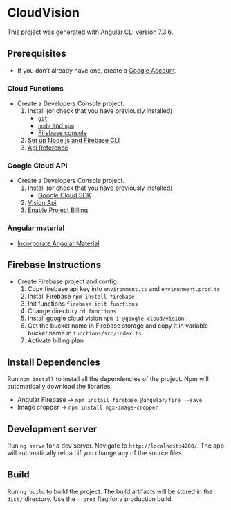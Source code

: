 # CloudVision

This project was generated with [Angular CLI](https://github.com/angular/angular-cli) version 7.3.6.

## Prerequisites
* If you don’t already have one, create a
    [Google Account](https://accounts.google.com/SignUp).

### Cloud Functions

* Create a Developers Console project.
    1. Install (or check that you have previously installed)
        * [`git`](https://git-scm.com/downloads)
        * [`node` and `npm`](https://nodejs.org/en/)
        * [Firebase console](https://firebase.google.com)
    2. [Set up Node.js and Firebase CLI](https://firebase.google.com/docs/functions/get-started)
    3. [Api Reference](https://firebase.google.com/docs/reference/functions/)

### Google Cloud API

* Create a Developers Console project.
    1. Install (or check that you have previously installed)
        * [Google Cloud SDK](http://cloud.google.com/sdk/)
    2. [Vision Api](https://cloud.google.com/vision/)
    3. [Enable Project Billing](https://support.google.com/cloud/answer/6293499#enable-billing)

### Angular material
* [Incorporate Angular Material](https://material.angular.io/guide/getting-started)

## Firebase Instructions

* Create Firebase project and config.
    1. Copy firebase api key into `environment.ts` and `environment.prod.ts`
    2. Install Firebase `npm install firebase`
    3. Init functions `firebase init functions`
    4. Change directory `cd functions`
    5. Install google cloud vision `npm i @google-cloud/vision`
    6. Get the bucket name in Firebase storage and copy it in variable bucket name in `functions/src/index.ts`
    7. Activate billing plan

## Install Dependencies

Run `npm install` to install all the dependencies of the project. Npm will automatically download the libraries.

 * Angular Firebase -> `npm install firebase @angular/fire --save`
 * Image cropper -> `npm install ngx-image-cropper`

## Development server

Run `ng serve` for a dev server. Navigate to `http://localhost:4200/`. The app will automatically reload if you change any of the source files.

## Build

Run `ng build` to build the project. The build artifacts will be stored in the `dist/` directory. Use the `--prod` flag for a production build.
